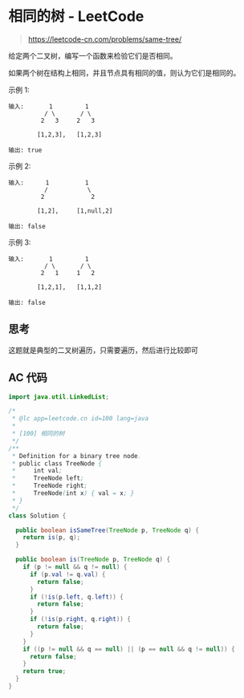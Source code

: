 # 相同的树 - LeetCode

> https://leetcode-cn.com/problems/same-tree/

给定两个二叉树，编写一个函数来检验它们是否相同。

如果两个树在结构上相同，并且节点具有相同的值，则认为它们是相同的。

示例 1:

```
输入:       1         1
          / \       / \
         2   3     2   3

        [1,2,3],   [1,2,3]

输出: true
```

示例 2:

```
输入:      1          1
          /           \
         2             2

        [1,2],     [1,null,2]

输出: false
```

示例 3:

```
输入:       1         1
          / \       / \
         2   1     1   2

        [1,2,1],   [1,1,2]

输出: false
```

## 思考

这题就是典型的二叉树遍历，只需要遍历，然后进行比较即可

## AC 代码

```java
import java.util.LinkedList;

/*
 * @lc app=leetcode.cn id=100 lang=java
 *
 * [100] 相同的树
 */
/**
 * Definition for a binary tree node.
 * public class TreeNode {
 *     int val;
 *     TreeNode left;
 *     TreeNode right;
 *     TreeNode(int x) { val = x; }
 * }
 */
class Solution {

  public boolean isSameTree(TreeNode p, TreeNode q) {
    return is(p, q);
  }

  public boolean is(TreeNode p, TreeNode q) {
    if (p != null && q != null) {
      if (p.val != q.val) {
        return false;
      }
      if (!is(p.left, q.left)) {
        return false;
      }
      if (!is(p.right, q.right)) {
        return false;
      }
    }
    if ((p != null && q == null) || (p == null && q != null)) {
      return false;
    }
    return true;
  }
}

```
